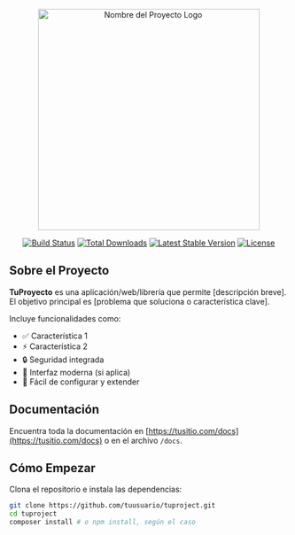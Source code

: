 <p align="center">
  <a href="https://tusitio.com" target="_blank">
    <img src="TU_LOGO_URL" width="400" alt="Nombre del Proyecto Logo">
  </a>
</p>

<p align="center">
  <a href="https://github.com/tuusuario/tuproject/actions"><img src="https://github.com/tuusuario/tuproject/workflows/tests/badge.svg" alt="Build Status"></a>
  <a href="https://packagist.org/packages/tuusuario/tuproject"><img src="https://img.shields.io/packagist/dt/tuusuario/tuproject" alt="Total Downloads"></a>
  <a href="https://packagist.org/packages/tuusuario/tuproject"><img src="https://img.shields.io/packagist/v/tuusuario/tuproject" alt="Latest Stable Version"></a>
  <a href="LICENSE"><img src="https://img.shields.io/badge/license-MIT-blue.svg" alt="License"></a>
</p>

## Sobre el Proyecto

**TuProyecto** es una aplicación/web/librería que permite [descripción breve]. El objetivo principal es [problema que soluciona o característica clave].

Incluye funcionalidades como:

- ✅ Característica 1
- ⚡ Característica 2
- 🔒 Seguridad integrada
- 🎨 Interfaz moderna (si aplica)
- 🔧 Fácil de configurar y extender

## Documentación

Encuentra toda la documentación en [https://tusitio.com/docs](https://tusitio.com/docs) o en el archivo `/docs`.

## Cómo Empezar

Clona el repositorio e instala las dependencias:

```bash
git clone https://github.com/tuusuario/tuproject.git
cd tuproject
composer install # o npm install, según el caso
